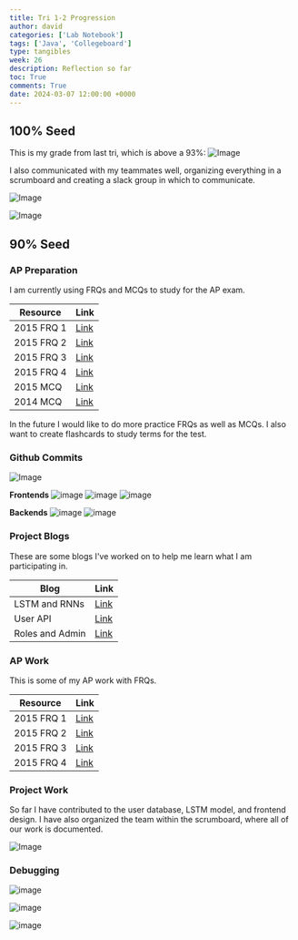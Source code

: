 ```yaml
---
title: Tri 1-2 Progression
author: david
categories: ['Lab Notebook']
tags: ['Java', 'Collegeboard']
type: tangibles
week: 26
description: Reflection so far
toc: True
comments: True
date: 2024-03-07 12:00:00 +0000
---
```


## 100% Seed

This is my grade from last tri, which is above a 93%:
![Image](https://github.com/CSA-AI/archived-frontend/assets/111480448/81f784a9-4862-407c-8cb6-05d37737333c)

I also communicated with my teammates well, organizing everything in a scrumboard and creating a slack group in which to communicate.

![Image](https://github.com/CSA-AI/archived-frontend/assets/111480448/ddbf5c7b-e467-4463-b62d-3b10940ea8dc)

![Image](https://github.com/CSA-AI/archived-frontend/assets/111480448/cf59c7e8-32d3-428d-832e-1592bf01e518)


## 90% Seed

### AP Preparation

I am currently using FRQs and MCQs to study for the AP exam.

| Resource | Link |
|-|-|
| 2015 FRQ 1 | [Link](https://davidvasilev1.github.io/CSAsite/posts/FRQ2015-Part4/) |
| 2015 FRQ 2 | [Link](https://davidvasilev1.github.io/CSAsite/posts/FRQ2015-Part2/) |
| 2015 FRQ 3 | [Link](https://davidvasilev1.github.io/CSAsite/posts/FRQ2015-Part3/) |
| 2015 FRQ 4 | [Link](https://davidvasilev1.github.io/CSAsite/posts/FRQ2015-Part4/) |
| 2015 MCQ | [Link](https://davidvasilev1.github.io/CSAsite/posts/Test2-Reflection/) |
| 2014 MCQ | [Link](https://davidvasilev1.github.io/CSAsite/posts/Collegeboard-test1/) |

In the future I would like to do more practice FRQs as well as MCQs. I also want to create flashcards to study terms for the test.

### Github Commits

![Image](https://github.com/CSA-AI/archived-frontend/assets/111480448/71248058-4716-4322-bd3c-b219ebc2bc37)

**Frontends**
![image](https://github.com/DavidVasilev1/CSAsite/assets/111480448/9892e96d-891a-4e86-a3dc-6ecccd974a58)
![image](https://github.com/DavidVasilev1/CSAsite/assets/111480448/b29a6dff-9dcf-4e49-9a80-5e03bf9c1be4)
![image](https://github.com/DavidVasilev1/CSAsite/assets/111480448/e0cf3ef9-07b7-4c60-8714-a1b79698803f)

**Backends**
![image](https://github.com/DavidVasilev1/CSAsite/assets/111480448/8b178fee-40c1-48d4-9487-e26be038e43c)
![image](https://github.com/DavidVasilev1/CSAsite/assets/111480448/9cdf15fc-d0f4-4f0a-bf21-95a2c3bd4319)

### Project Blogs

These are some blogs I've worked on to help me learn what I am participating in.

| Blog | Link |
|-|-|
| LSTM and RNNs | [Link](https://csa-ai-frontend.vercel.app/lab%20notebook/2024/01/17/Java_LSTM_test_IPYNB_2_.html) |
| User API | [Link](https://davidvasilev1.github.io/CSAsite//posts/spring/) |
| Roles and Admin | [Link](https://davidvasilev1.github.io/CSAsite//posts/Roles_Lesson/) |

### AP Work

This is some of my AP work with FRQs.

| Resource | Link |
|-|-|
| 2015 FRQ 1 | [Link](https://davidvasilev1.github.io/CSAsite/posts/FRQ2015-Part4/) |
| 2015 FRQ 2 | [Link](https://davidvasilev1.github.io/CSAsite/posts/FRQ2015-Part2/) |
| 2015 FRQ 3 | [Link](https://davidvasilev1.github.io/CSAsite/posts/FRQ2015-Part3/) |
| 2015 FRQ 4 | [Link](https://davidvasilev1.github.io/CSAsite/posts/FRQ2015-Part4/) |

### Project Work

So far I have contributed to the user database, LSTM model, and frontend design. I have also organized the team within the scrumboard, where all of our work is documented.

![Image](https://github.com/CSA-AI/archived-frontend/assets/111480448/ddbf5c7b-e467-4463-b62d-3b10940ea8dc)

### Debugging

![image](https://github.com/DavidVasilev1/CSAsite/assets/111480448/65dd00ff-a141-4035-bb89-6eaaa3de4a4d)

![image](https://github.com/DavidVasilev1/CSAsite/assets/111480448/0a176695-6879-497c-90f9-be9f7e55b3b4)

![image](https://github.com/CSA-AI/CSA_AI/assets/111480448/bf7c4acd-a2e6-4369-aa0a-30c5f12d324e)

